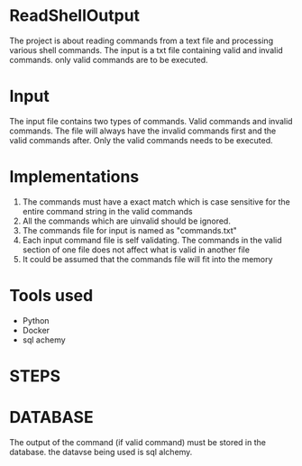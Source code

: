 # ReadShellOutput
 The project is about reading commands from a text file and processing various shell commands.
The input is a txt file containing valid and invalid commands. only valid commands are to be executed.

# Input
The input file contains two types of commands. Valid commands and invalid commands. The file will always have the invalid commands first and the valid commands after. Only the valid commands needs to be executed.

# Implementations

1. The commands must have a exact match which is case sensitive for the entire command string in the valid commands
2. All the commands which are uinvalid should be ignored.
3. The commands file for input is named as "commands.txt"
4. Each input command file is self validating. The commands in the valid section of one file does not affect what is valid in another file
5. It could be assumed that the commands file will fit into the memory

# Tools used
- Python
- Docker
- sql achemy

# STEPS

# DATABASE
The output of the command (if valid command) must be stored in the database. the datavse being used is sql alchemy.
